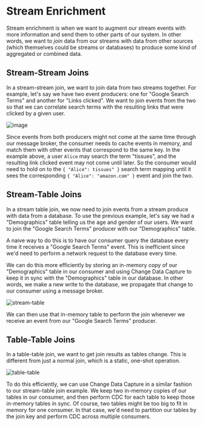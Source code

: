 # Stream Enrichment

Stream enrichment is when we want to augment our stream events with more information and send them to other parts of our system. In other words, we want to _join_ data from our streams with data from other sources (which themselves could be streams or databases) to produce some kind of aggregated or combined data.

## Stream-Stream Joins

In a stream-stream join, we want to join data from two streams together. For example, let's say we have two event producers: one for "Google Search Terms" and another for "Links clicked". We want to join events from the two so that we can correlate search terms with the resulting links that were clicked by a given user.

![image](https://firebasestorage.googleapis.com/v0/b/system-design-daily.appspot.com/o/stream-stream-join.png?alt=media&token=978b728a-1056-4fb6-92f7-237a3b76f51b)

Since events from both producers might not come at the same time through our message broker, the consumer needs to cache events in memory, and match them with other events that correspond to the same key. In the example above, a user `Alice` may search the term "tissues", and the resulting link clicked event may not come until later. So the consumer would need to hold on to the `{ "Alice": tissues" }` search term mapping until it sees the corresponding `{ "Alice": "amazon.com" }` event and join the two.

## Stream-Table Joins

In a stream table join, we now need to join events from a stream produce with data from a database. To use the previous example, let's say we had a "Demographics" table telling us the age and gender of our users. We want to join the "Google Search Terms" producer with our "Demographics" table.

A naive way to do this is to have our consumer query the database every time it receives a "Google Search Terms" event. This is inefficient since we'd need to perform a network request to the database every time.

We can do this more efficiently by storing an in-memory copy of our "Demographics" table in our consumer and using Change Data Capture to keep it in sync with the "Demographics" table in our database. In other words, we make a new write to the database, we propagate that change to our consumer using a message broker.

![stream-table](https://firebasestorage.googleapis.com/v0/b/system-design-daily.appspot.com/o/stream-table-join.png?alt=media&token=6ae8f1ef-e1cc-4da7-8b99-fe35ae26ad6b)

We can then use that in-memory table to perform the join whenever we receive an event from our "Google Search Terms" producer.

## Table-Table Joins

In a table-table join, we want to get join results as tables change. This is different from just a normal join, which is a static, one-shot operation.

![table-table](https://firebasestorage.googleapis.com/v0/b/system-design-daily.appspot.com/o/table-table-join.png?alt=media&token=1e3008f5-cea1-4eb9-97b6-86f2b3e218ed)

To do this efficiently, we can use Change Data Capture in a similar fashion to our stream-table join example. We keep two in-memory copies of our tables in our consumer, and then perform CDC for each table to keep those in-memory tables in sync. Of course, two tables might be too big to fit in memory for one consumer. In that case, we'd need to partition our tables by the join key and perform CDC across multiple consumers.
